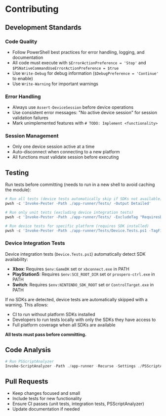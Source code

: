 # Contributing

## Development Standards

### Code Quality

- Follow PowerShell best practices for error handling, logging, and documentation
- All code must execute with `$ErrorActionPreference = 'Stop'` and `$PSNativeCommandUseErrorActionPreference = $true`
- Use `Write-Debug` for debug information (`$DebugPreference = 'Continue'` to enable)
- Use `Write-Warning` for important warnings

### Error Handling

- Always use `Assert-DeviceSession` before device operations
- Use consistent error messages: "No active device session" for session validation failures
- Mark unimplemented features with `# TODO: Implement <functionality>`

### Session Management

- Only one device session active at a time
- Auto-disconnect when connecting to a new platform
- All functions must validate session before executing

## Testing

Run tests before committing (needs to run in a new shell to avoid caching the module):

```powershell
# Run all tests (device tests automatically skip if SDKs not available)
pwsh -c 'Invoke-Pester -Path ./app-runner/Tests/ -Output Detailed'

# Run only unit tests (excluding device integration tests)
pwsh -c 'Invoke-Pester -Path ./app-runner/Tests/ -ExcludeTag "RequiresDevice" -Output Detailed'

# Run device tests for specific platform (requires SDK installed)
pwsh -c 'Invoke-Pester -Path ./app-runner/Tests/Device.Tests.ps1 -TagFilter "Xbox" -Output Detailed'
```

### Device Integration Tests

Device integration tests (`Device.Tests.ps1`) automatically detect SDK availability:

- **Xbox**: Requires `$env:GameDK` set or `xbconnect.exe` in PATH
- **PlayStation5**: Requires `$env:SCE_ROOT_DIR` set or `prospero-ctrl.exe` in PATH
- **Switch**: Requires `$env:NINTENDO_SDK_ROOT` set or `ControlTarget.exe` in PATH

If no SDKs are detected, device tests are automatically skipped with a warning. This allows:

- CI to run without platform SDKs installed
- Developers to run tests locally with only the SDKs they have access to
- Full platform coverage when all SDKs are available

**All tests must pass before committing.**

## Code Analysis

```powershell
# Run PSScriptAnalyzer
Invoke-ScriptAnalyzer -Path ./app-runner -Recurse -Settings ./PSScriptAnalyzerSettings.psd1
```

## Pull Requests

- Keep changes focused and small
- Include tests for new functionality
- Ensure CI passes (unit tests, integration tests, PSScriptAnalyzer)
- Update documentation if needed
